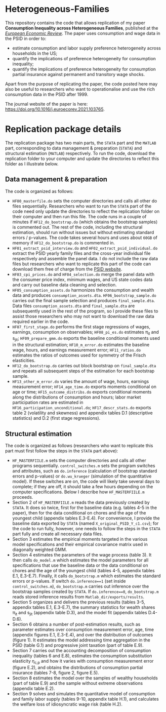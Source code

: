 # Heterogeneous-Families
This repository contains the code that allows replication of my paper **Consumption Inequality across Heterogeneous Families**, 
published at the [_European Economic Review_](https://doi.org/10.1016/j.euroecorev.2021.103765). The paper uses consumption and wage data in the PSID in order to:
* estimate consumption and labor supply preference heterogeneity across households in the US;
* quantify the implications of preference heterogeneity for consumption inequality;
* quantify the implications of preference heterogeneity for consumption partial insurance against permanent and transitory wage shocks.

Apart from the purpose of replicating the paper, the code posted here may also be useful to researchers who want to operationalise and use the rich consumption data in the PSID after 1999.

The journal website of the paper is here: https://doi.org/10.1016/j.euroecorev.2021.103765.

# Replication package details


The replication package has two main parts, the ```STATA``` part and the ```MATLAB``` part, corresponding to data management & preparation (```STATA```) and structural estimation (```MATLAB```) respectively. To run the code, download the replication folder to your computer and update the directories to reflect this folder as I illustrate below.

## Data management & preparation

The code is organized as follows:
* ```HF00_masterfile.do``` sets the computer directories and calls all other do files sequentially. Researchers who want to run the ```STATA``` part of the code need only update the directories to reflect the replication folder on their computer and then run this file. The code runs in a couple of minutes if ```HF12_do_bootstrap.do``` (which obtains the bootstrap samples) is commented out. The rest of the code, including the structural estimation, should run without issues but without estimating standard errors / p-values. The code takes several hours and uses about ```60GB``` of memory if ```HF12_do_bootstrap.do``` is commented in.
* ```HF01_extract_psid_interview.do``` and ```HF02_extract_psid_individual.do``` extract the PSID yearly family files and the cross-year individual file respectively and assemble the panel data. I do not include the raw data files but researchers who want to replicate this part of the code can download them free of charge from the [PSID website](http://psidonline.isr.umich.edu).
* ```HF03_cpi_prices.do``` and ```HF04_selection.do``` merge the panel data with the consumer price index, minimum wages, and US state codes data and carry out baseline data cleaning and selection.
* ```HF05_consumption_assets.do``` harmonizes the consumption and wealth data and produces ```consumption_assets.dta```. ```HF06_bootstrap_sample.do``` carries out the final sample selection and produces ```final_sample.dta```. Data files ```consumption_assets.dta``` and ```final_sample.dta``` are subsequently used in the rest of the program, so I provide these files to assist those researchers who may not want to download the raw data required earlier in the code.
* ```HF07_first_stage.do``` performs the first stage regressions of wages, earnings, consumption on observables; ```HF08_pi_es.do``` estimates &pi;<sub>it</sub> and s<sub>jit</sub>; ```HF09_prepare_gmm.do``` exports the baseline conditional moments used in the structural estimation; ```HF10_m_error.do``` estimates the baseline wage, hours, and earnings measurement error; ```HF11_ratios.do``` estimates the ratios of outcomes used for symmetry of the Frisch elasticities.
* ```HF12_do_bootstrap.do``` carries out block bootstrap on ```final_sample.dta``` and repeats all subsequent steps of the estimation for each bootstrap sample.
* ```HF13_other_m_error.do``` varies the amount of wage, hours, earnings measurement error; ```HF14_age_time.do``` exports moments conditional on age or time; ```HF15_outcome_distribs.do``` exports conditional moments along the distributions of consumption and hours; labor market participation rates are estimated in ```HF16_participation_unconditional.do```; ```HF17_descr_stats.do``` exports table 2 (volatility and skewness) and appendix tables D.1 (descriptive statistics) and D.2 (first stage regressions).

## Structural estimation

The code is organized as follows (researchers who want to replicate this part must first follow the steps in the ```STATA``` part above):
* ```HF_MASTERFIILE.m``` sets the computer directories and calls all other programs sequentially. ```control_switches.m``` sets the program switches and attributes, such as ```do.inference``` (calculation of bootstrap standard errors and p-values) or ```do.wu_krueger``` (simulation of the quantitative model). If these switches are on, the code will likely take several days to complete; if they are off, it should take a few hours depending on the computer specifications. Below I describe how ```HF_MASTERFIILE.m``` proceeds.
* Section 2 of ```HF_MASTERFIILE.m``` reads the data previously created by ```STATA```. It does so twice, first for the baseline data (e.g. tables 4-5 in the paper), then for the data conditional on chores and the age of the youngest child (appendix tables E.3-E.4). For convenience, I provide the baseline data exported by ```STATA``` (named ```X_original_PSID_Y_c1.csv```); for the code to run fully, however, one needs to follow the steps in the ```STATA``` part fully and create all necessary data files.
* Section 3 estimates the empirical moments targeted in the various model specifications and their empirical covariance matrix used in diagonally weighted GMM.
* Section 4 estimates the parameters of the wage process (table 3). It then calls ```do_model.m``` which estimates the model parameters for all specifications that use the baseline data or the data conditional on chores and the age of the youngest child (tables 4-5, appendix tables E.1, E.3-E.7). Finally, it calls ```do_bootstrap.m``` which estimates the standard errors or p-values. If switch ```do.inference==1``` (set inside ```control_switches.m```), ```do_bootstrap.m``` carries out inference over the bootstrap samples created by ```STATA```. If ```do.inference==0```, ```do_bootstrap.m``` reads stored inference results from ```Matlab_dir/exports/results```.
* Section 5 organizes and delivers the previous results (tables 3-5, appendix tables E.1, E.3-E.7), the summary statistics for wealth shares &pi;<sub>it</sub> and s<sub>jit</sub> (appendix table D.3), and the model fit (appendix tables D.4-D.6).
* Section 6 obtains a number of post-estimation results, such as parameter estimates over consumption measurement error, age, time (appendix figures E.1, E.3-E.4), and over the distribution of outcomes (figure 1). It estimates the model addressing time aggregation in the PSID (table G.1) and progressive joint taxation (part of table E.9).
* Section 7 carries out the accounting decomposition of consumption inequality (tables 6 and E.8), estimates the consumption substitution elasticity &eta;<sub>c,p</sub> and how it varies with consumption measurement error (figure E.2), and obtains the distributions of consumption partial insurance (tables 7-8, figure 2, figure E.5).
* Section 8 estimates the model over the samples of wealthy households (part of table E.9) and the sample without extreme observations (appendix table E.2).
* Section 9 solves and simulates the quantitative model of consumption and family labor supply (tables 9-10, appendix table H.1), and calculates the welfare loss of idiosyncratic wage risk (table H.2).
